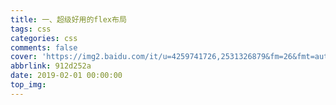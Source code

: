 ```yaml
---
title: 一、超级好用的flex布局
tags: css
categories: css
comments: false
cover: 'https://img2.baidu.com/it/u=4259741726,2531326879&fm=26&fmt=auto&gp=0.jpg'
abbrlink: 912d252a
date: 2019-02-01 00:00:00
top_img:
---
```

